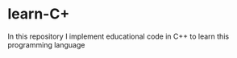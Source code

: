 # learn-C+
In this repository I implement educational code in C++ to learn this programming language

